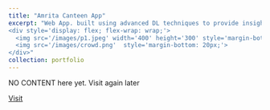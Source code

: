 ```yaml
---
title: "Amrita Canteen App"
excerpt: "Web App. built using advanced DL techniques to provide insights into the menu & crowd statistics of the canteen using CCTV cameras. <small><i>Under review of the college board, to be adopted in canteens.</i></small> <br/><br/>
<div style='display: flex; flex-wrap: wrap;'>
  <img src='/images/p1.jpeg' width='400' height='300' style='margin-bottom: 20px;'>
  <img src='/images/crowd.png'  style='margin-bottom: 20px;'>
</div>"
collection: portfolio
---
```


NO CONTENT here yet. Visit again later

[Visit](https://github.com/RulerOfEternalNight/AmritaCanteenApp)
